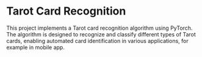 # Tarot Card Recognition

This project implements a Tarot card recognition algorithm using PyTorch. The algorithm is designed to recognize and classify different types of Tarot cards, enabling automated card identification in various applications, for example in mobile app.
